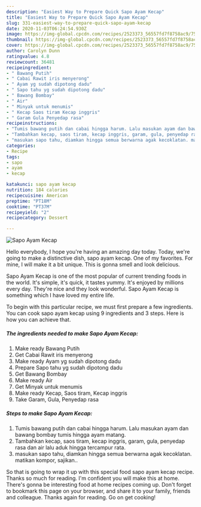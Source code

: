 ```yaml
---
description: "Easiest Way to Prepare Quick Sapo Ayam Kecap"
title: "Easiest Way to Prepare Quick Sapo Ayam Kecap"
slug: 331-easiest-way-to-prepare-quick-sapo-ayam-kecap
date: 2020-11-03T06:24:54.930Z
image: https://img-global.cpcdn.com/recipes/2523373_56557fd7f8758ac9/751x532cq70/sapo-ayam-kecap-foto-resep-utama.jpg
thumbnail: https://img-global.cpcdn.com/recipes/2523373_56557fd7f8758ac9/751x532cq70/sapo-ayam-kecap-foto-resep-utama.jpg
cover: https://img-global.cpcdn.com/recipes/2523373_56557fd7f8758ac9/751x532cq70/sapo-ayam-kecap-foto-resep-utama.jpg
author: Carolyn Dunn
ratingvalue: 4.8
reviewcount: 36481
recipeingredient:
- " Bawang Putih"
- " Cabai Rawit iris menyerong"
- " Ayam yg sudah dipotong dadu"
- " Sapo tahu yg sudah dipotong dadu"
- " Bawang Bombay"
- " Air"
- " Minyak untuk menumis"
- " Kecap Saos tiram Kecap inggris"
- " Garam Gula Penyedap rasa"
recipeinstructions:
- "Tumis bawang putih dan cabai hingga harum. Lalu masukan ayam dan bawang bombay tumis hingga ayam matang."
- "Tambahkan kecap, saos tiram, kecap inggris, garam, gula, penyedap rasa dan air lalu aduk hingga tercampur rata."
- "masukan sapo tahu, diamkan hingga semua berwarna agak kecoklatan. matikan kompor, sajikan.."
categories:
- Recipe
tags:
- sapo
- ayam
- kecap

katakunci: sapo ayam kecap 
nutrition: 184 calories
recipecuisine: American
preptime: "PT18M"
cooktime: "PT37M"
recipeyield: "2"
recipecategory: Dessert

---
```



![Sapo Ayam Kecap](https://img-global.cpcdn.com/recipes/2523373_56557fd7f8758ac9/751x532cq70/sapo-ayam-kecap-foto-resep-utama.jpg)

Hello everybody, I hope you're having an amazing day today. Today, we're going to make a distinctive dish, sapo ayam kecap. One of my favorites. For mine, I will make it a bit unique. This is gonna smell and look delicious.



Sapo Ayam Kecap is one of the most popular of current trending foods in the world. It's simple, it's quick, it tastes yummy. It's enjoyed by millions every day. They're nice and they look wonderful. Sapo Ayam Kecap is something which I have loved my entire life.


To begin with this particular recipe, we must first prepare a few ingredients. You can cook sapo ayam kecap using 9 ingredients and 3 steps. Here is how you can achieve that.

<!--inarticleads1-->

##### The ingredients needed to make Sapo Ayam Kecap:

1. Make ready  Bawang Putih
1. Get  Cabai Rawit iris menyerong
1. Make ready  Ayam yg sudah dipotong dadu
1. Prepare  Sapo tahu yg sudah dipotong dadu
1. Get  Bawang Bombay
1. Make ready  Air
1. Get  Minyak untuk menumis
1. Make ready  Kecap, Saos tiram, Kecap inggris
1. Take  Garam, Gula, Penyedap rasa




<!--inarticleads2-->

##### Steps to make Sapo Ayam Kecap:

1. Tumis bawang putih dan cabai hingga harum. Lalu masukan ayam dan bawang bombay tumis hingga ayam matang.
1. Tambahkan kecap, saos tiram, kecap inggris, garam, gula, penyedap rasa dan air lalu aduk hingga tercampur rata.
1. masukan sapo tahu, diamkan hingga semua berwarna agak kecoklatan. matikan kompor, sajikan..




So that is going to wrap it up with this special food sapo ayam kecap recipe. Thanks so much for reading. I'm confident you will make this at home. There's gonna be interesting food at home recipes coming up. Don't forget to bookmark this page on your browser, and share it to your family, friends and colleague. Thanks again for reading. Go on get cooking!
